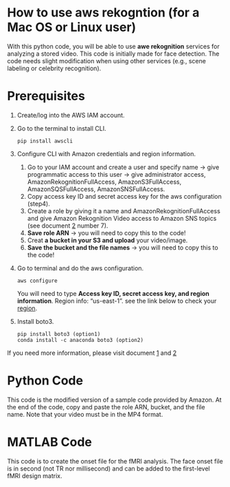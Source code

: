 # How to use aws rekogntion (for a Mac OS or Linux user)
With this python code, you will be able to use **awe rekognition** services for analyzing a stored video. This code is initially made for face detection. The code needs slight modification when using other services (e.g., scene labeling or celebrity recognition).
# Prerequisites
1. Create/log into the AWS IAM account.
2. Go to the terminal to install CLI.

       pip install awscli
          
3. Configure CLI with Amazon credentials and region information.
    1. Go to your IAM account and create a user and specify name -> give 	
    programmatic access to this user -> give administrator access, 
    AmazonRekognitionFullAccess, AmazonS3FullAccess, AmazonSQSFullAccess, 
    AmazonSNSFullAccess. 
    2. Copy access key ID and secret access key for the aws configuration (step4).
    3. Create a role by giving it a name and AmazonRekognitionFullAccess and give Amazon Rekognition Video access to Amazon SNS topics (see document [2](https://docs.aws.amazon.com/rekognition/latest/dg/api-video-roles.html) number 7).
    4. **Save role ARN** -> you will need to copy this to the code!
    5. Creat **a bucket in your S3 and upload** your video/image.  
    6. **Save the bucket and the file names** -> you will need to copy this to the code!
4. Go to terminal and do the aws configuration.

       aws configure
          
     You will need to type **Access key ID, secret access key, and region information**.
     Region info:  “us-east-1”. see the link below to check your [region](https://docs.aws.amazon.com/general/latest/gr/rande.html]).
5. Install boto3.
       
       pip install boto3 (option1)
       conda install -c anaconda boto3 (option2)

If you need more information, please visit document [1](https://github.com/awsdocs/amazon-rekognition-developer-guide/tree/master/code_examples/python_examples) and [2](https://docs.aws.amazon.com/rekognition/latest/dg/api-video-roles.html)
# Python Code
This code is the modified version of a sample code provided by Amazon.
At the end of the code, copy and paste the role ARN, bucket, and the file name.
Note that your video must be in the MP4 format.  
# MATLAB Code
This code is to create the onset file for the fMRI analysis. 
The face onset file is in second (not TR nor millisecond) and can be added to the first-level fMRI design matrix. 
